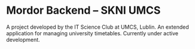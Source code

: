 # Mordor Backend – SKNI UMCS

A project developed by the IT Science Club at UMCS, Lublin.
An extended application for managing university timetables.
Currently under active development.